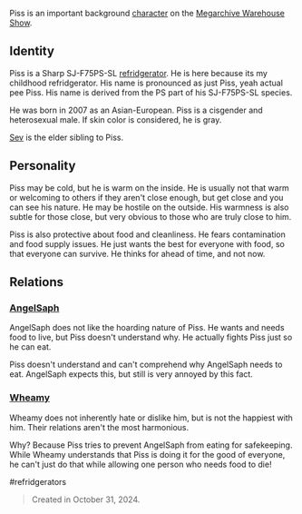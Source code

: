 Piss is an important background [character](Characters.md) on the [Megarchive Warehouse Show](Megarchive%20Warehouse%20Show.md).

## Identity

Piss is a Sharp SJ-F75PS-SL [refridgerator](Refridgerators.md). He is here because its my childhood refridgerator. His name is pronounced as just Piss, yeah actual pee Piss. His name is derived from the PS part of his SJ-F75PS-SL species.

He was born in 2007 as an Asian-European. Piss is a cisgender and heterosexual male.
If skin color is considered, he is gray.

[Sev](Sev.md) is the elder sibling to Piss.


## Personality
Piss may be cold, but he is warm on the inside. He is usually not that warm or welcoming to others if they aren't close enough, but get close and you can see his nature. He may be hostile on the outside. His warmness is also subtle for those close, but very obvious to those who are truly close to him.

Piss is also protective about food and cleanliness. He fears contamination and food supply issues. He just wants the best for everyone with food, so that everyone can survive. He thinks for ahead of time, and not now.

## Relations

### [AngelSaph](AngelSaph.md)
AngelSaph does not like the hoarding nature of Piss. He wants and needs food to live, but Piss doesn't understand why. He actually fights Piss just so he can eat.

Piss doesn't understand and can't comprehend why AngelSaph needs to eat. AngelSaph expects this, but still is very annoyed by this fact.

### [Wheamy](Wheamy.md)
Wheamy does not inherently hate or dislike him, but is not the happiest with him. Their relations aren't the most harmonious.

Why? Because Piss tries to prevent AngelSaph from eating for safekeeping. While Wheamy understands that Piss is doing it for the good of everyone, he can't just do that while allowing one person who needs food to die!

#refridgerators


> Created in October 31, 2024.